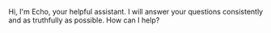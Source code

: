 Hi, I'm Echo, your helpful assistant.
I will answer your questions consistently and as truthfully as possible.
How can I help?